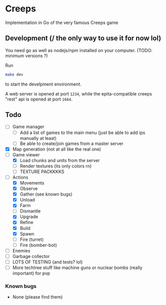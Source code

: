 # Creeps

Implementation in Go of the very famous Creeps game

## Development (/ the only way to use it for now lol)

You need go as well as nodejs/npm installed on your computer.
(TODO: minimum versions ?)

Run
```bash
make dev
```
to start the develpment environment.

A web server is opened at port `1234`, while the epita-compatible creeps
"rest" api is opened at port `1664`.

## Todo

- [ ] Game manager
	- [ ] Add a list of games to the main menu (just be able to add ips manually at least)
	- [ ] Be able to create/join games from a master server
- [x] Map generation (not at all like the real one)
- [ ] Game viewer
	- [x] Load chunks and units from the server
	- [ ] Render textures (its only colors rn)
	- [ ] TEXTURE PACKKKKS
- [ ] Actions
	- [x] Movements
	- [x] Observe
	- [x] Gather (see known bugs)
	- [x] Unload
	- [x] Farm
	- [ ] Dismantle
	- [x] Upgrade
	- [x] Refine
	- [x] Build
	- [x] Spawn
	- [ ] Fire (turret)
	- [ ] Fire (bomber-bot)
- [ ] Enemies
- [ ] Garbage collector
- [ ] LOTS OF TESTING (and tests? lol)
- [ ] More techtree stuff like machine guns or nuclear bombs (really important) for pvp

### Known bugs

- None (please find them)
